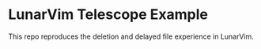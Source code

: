 # LunarVim Telescope Example

This repo reproduces the deletion and delayed file experience in LunarVim.
